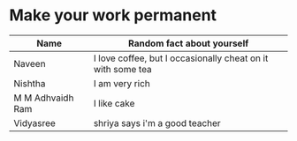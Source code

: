 # Make your work permanent

| Name        | Random fact about yourself     |
|-------------|--------|
| Naveen      | I love coffee, but I occasionally cheat on it with some tea |
| Nishtha | I am very rich |
| M M Adhvaidh Ram | I like cake |
| Vidyasree   | shriya says i'm a good teacher   |